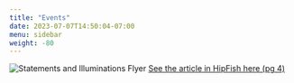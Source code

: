 ```yaml
---
title: "Events"
date: 2023-07-07T14:50:04-07:00
menu: sidebar
weight: -80
---
```


![Statements and Illuminations Flyer](/images/statements_flyer.jpg)
[See the article in HipFish here (pg 4)](https://www.hipfishmonthly.com/wp-content/uploads/2023/07/723.pdf)
